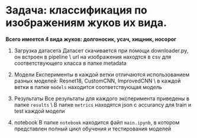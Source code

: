 # Задача: классификация по изображениям жуков их вида. 

**Всего имеется 4 вида жуков: долгоносик, усач, хищник, носорог**

1. Загрузка датасета
    Датасет скачивается при помощи downloader.py, он встроен в pipeline \\
    url на изображения находтся в csv для соответствующего класса в папке metadata

2. Модели
    Експерименты в каждой ветки отличаются использованием разных моделей: Resnet18, CustomCNN, ImprovedCNN \\
    в каждой ветки в папке `models` находится соответствующая модель

3. Результаты
    Все результаты для каждого эксперимента приведены в папке `results` \\
    В папке `metrics` находятся json c accurancy для train и test каждой модели

4. notebook
    В папке `notebook` находится файл `main.ipynb`, в котором представлен полный цикл обучения и тестирования моделей